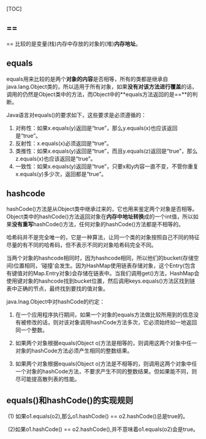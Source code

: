 [TOC]

## == 

== 比较的是变量(栈)内存中存放的对象的(堆)**内存地址**。

## equals

equals用来比较的是两个**对象的内容**是否相等，所有的类都是继承自java.lang.Object类的，所以适用于所有对象，如果**没有对该方法进行覆盖**的话，调用的仍然是Object类中的方法，而Object中的**equals方法返回的是==**的判断。

Java语言对equals()的要求如下，这些要求是必须遵循的：

1. 对称性：如果x.equals(y)返回是“true”，那么y.equals(x)也应该返回是“true”。
2.  反射性：x.equals(x)必须返回是“true”。
3.  类推性：如果x.equals(y)返回是“true”，而且y.equals(z)返回是“true”，那么z.equals(x)也应该返回是“true”。
4.  一致性：如果x.equals(y)返回是“true”，只要x和y内容一直不变，不管你重复x.equals(y)多少次，返回都是“true”。

## hashcode

hashCode()方法是从Object类中继承过来的，它也用来鉴定两个对象是否相等。Object类中的hashCode()方法返回对象在**内存中地址转换**成的一个int值，所以如果**没有重写**hashCode()方法，任何对象的hashCode()方法都是不相等的。

哈希码并不是完全唯一的，它是一种算法，让同一个类的对象按照自己不同的特征尽量的有不同的哈希码，但不表示不同的对象哈希码完全不同。

当两个对象的hashcode相同时，因为hashcode相同，所以他们的bucket(存储空间)位置相同，‘碰撞’会发生。因为HashMap使用链表存储对象，这个Entry(包含有键值对的Map.Entry对象)会存储在链表中。当我们调用get()方法，HashMap会使用键对象的hashcode找到bucket位置，然后调用keys.equals()方法区找到链表中正确的节点，最终找到要找的值对象。

java.lnag.Object中对hashCode的约定：

1. 在一个应用程序执行期间，如果一个对象的equals方法做比较所用到的信息没有被修改的话，则对该对象调用hashCode方法多次，它必须始终如一地返回同一个整数。

2. 如果两个对象根据equals(Object o)方法是相等的，则调用这两个对象中任一对象的hashCode方法必须产生相同的整数结果。

3. 如果两个对象根据equals(Object o)方法是不相等的，则调用这两个对象中任一个对象的hashCode方法，不要求产生不同的整数结果。但如果能不同，则尽可能提高散列表的性能。




## equals()和hashCode()的实现规则

​	(1) 如果o1.equals(o2),那么o1.hashCode() == o2.hashCode()总是true的。

​	(2)如果o1.hashCode() == o2.hashCode(),并不意味着o1.equals(o2)会是true。